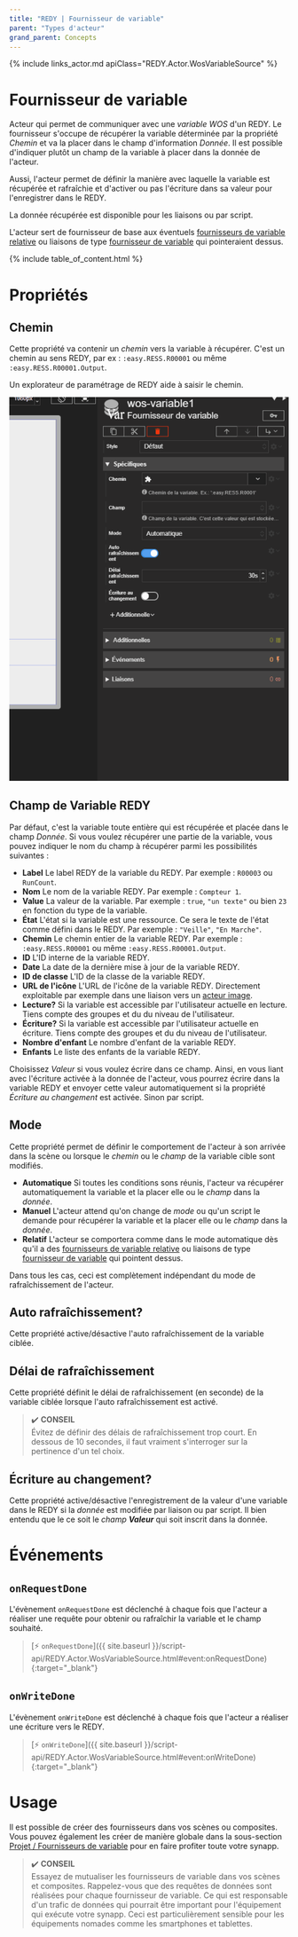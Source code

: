 ```yaml
---
title: "REDY | Fournisseur de variable"
parent: "Types d'acteur"
grand_parent: Concepts
---
```


{% include links_actor.md apiClass="REDY.Actor.WosVariableSource" %}

# Fournisseur de variable

Acteur qui permet de communiquer avec une *variable WOS* d'un REDY. Le fournisseur s'occupe de récupérer la variable déterminée par la propriété *Chemin* et va la placer dans le champ d'information *Donnée*. Il est possible d'indiquer plutôt un champ de la variable à placer dans la donnée de l'acteur.

Aussi, l'acteur permet de définir la manière avec laquelle la variable est récupérée et rafraîchie et d'activer ou pas l'écriture dans sa valeur pour l'enregistrer dans le REDY.

La donnée récupérée est disponible pour les liaisons ou par script.

L'acteur sert de fournisseur de base aux éventuels [fournisseurs de variable relative](./redy-wos-variable-relative-source.md) ou liaisons de type [fournisseur de variable](../binding.md#fournisseur-de-variable) qui pointeraient dessus.

{% include table_of_content.html %}

# Propriétés

## Chemin

Cette propriété va contenir un *chemin* vers la variable à récupérer. C'est un chemin au sens REDY, par ex : `:easy.RESS.R00001` ou même `:easy.RESS.R00001.Output`.

Un explorateur de paramétrage de REDY aide à saisir le chemin.

![SynApps](../../assets/concepts/actor/redy-variable-source/sample-01.gif)


## Champ de Variable REDY

Par défaut, c'est la variable toute entière qui est récupérée et placée dans le champ *Donnée*. Si vous voulez récupérer une partie de la variable, vous pouvez indiquer le nom du champ à récupérer parmi les possibilités suivantes :
- **Label** Le label REDY de la variable du REDY. Par exemple : `R00003` ou `RunCount`.
- **Nom** Le nom de la variable REDY. Par exemple : `Compteur 1`.
- **Value** La valeur de la variable. Par exemple : `true`, `"un texte"` ou bien `23` en fonction du type de la variable.
- **État** L'état si la variable est une ressource. Ce sera le texte de l'état comme défini dans le REDY. Par exemple : `"Veille"`, `"En Marche"`.
- **Chemin** Le chemin entier de la variable REDY. Par exemple : `:easy.RESS.R00001` ou même `:easy.RESS.R00001.Output`.
- **ID** L'ID interne de la variable REDY.
- **Date** La date de la dernière mise à jour de la variable REDY.
- **ID de classe** L'ID de la classe de la variable REDY.
- **URL de l'icône** L'URL de l'icône de la variable REDY. Directement exploitable par exemple dans une liaison vers un [acteur image](./display-image.md).
- **Lecture?** Si la variable est accessible par l'utilisateur actuelle en lecture. Tiens compte des groupes et du du niveau de l'utilisateur.
- **Écriture?** Si la variable est accessible par l'utilisateur actuelle en écriture. Tiens compte des groupes et du du niveau de l'utilisateur.
- **Nombre d'enfant** Le nombre d'enfant de la variable REDY.
- **Enfants** Le liste des enfants de la variable REDY.

Choisissez *Valeur* si vous voulez écrire dans ce champ. Ainsi, en vous liant avec l'écriture activée à la donnée de l'acteur, vous pourrez écrire dans la variable REDY et envoyer cette valeur automatiquement si la propriété *Écriture au changement* est activée. Sinon par script.

## Mode

Cette propriété permet de définir le comportement de l'acteur à son arrivée dans la scène ou lorsque le *chemin* ou le *champ* de la variable cible sont modifiés.

- **Automatique** Si toutes les conditions sons réunis, l'acteur va récupérer automatiquement la variable et la placer elle ou le *champ* dans la *donnée*.
- **Manuel** L'acteur attend qu'on change de *mode* ou qu'un script le demande pour récupérer la variable et la placer elle ou le *champ* dans la *donnée*.
- **Relatif** L'acteur se comportera comme dans le mode automatique dès qu'il a des [fournisseurs de variable relative](./redy-wos-variable-relative-source.md) ou liaisons de type [fournisseur de variable](../binding.md#fournisseur-de-variable) qui pointent dessus.

Dans tous les cas, ceci est complètement indépendant du mode de rafraîchissement de l'acteur.

## Auto rafraîchissement?

Cette propriété active/désactive l'auto rafraîchissement de la variable ciblée.

## Délai de rafraîchissement

Cette propriété définit le délai de rafraîchissement (en seconde) de la variable ciblée lorsque l'auto rafraîchissement est activé.


> ✔️ **CONSEIL**<br>
> Évitez de définir des délais de rafraîchissement trop court. En dessous de 10 secondes, il faut vraiment s'interroger sur la pertinence d'un tel choix.

## Écriture au changement?

Cette propriété active/désactive l'enregistrement de la valeur d'une variable dans le REDY si la *donnée* est modifiée par liaison ou par script. Il bien entendu que le ce soit le *champ* ***Valeur*** qui soit inscrit dans la donnée.

# Événements

## `onRequestDone`

L'évènement `onRequestDone` est déclenché à chaque fois que l'acteur a réaliser une requête pour obtenir ou rafraîchir la variable et le champ souhaité.

> [⚡ `onRequestDone`]({{ site.baseurl }}/script-api/REDY.Actor.WosVariableSource.html#event:onRequestDone){:target="_blank"}

## `onWriteDone`

L'évènement `onWriteDone` est déclenché à chaque fois que l'acteur a réaliser une écriture vers le REDY.

> [⚡ `onWriteDone`]({{ site.baseurl }}/script-api/REDY.Actor.WosVariableSource.html#event:onWriteDone){:target="_blank"}

# Usage

Il est possible de créer des fournisseurs dans vos scènes ou composites. Vous pouvez également les créer de manière globale dans la sous-section [Projet / Fournisseurs de variable](../project/variable-source.md) pour en faire profiter toute votre synapp.


> ✔️ **CONSEIL**<br>
> Essayez de mutualiser les fournisseurs de variable dans vos scènes et composites. Rappelez-vous que des requêtes de données sont réalisées pour chaque fournisseur de variable. Ce qui est responsable d'un trafic de données qui pourrait être important pour l'équipement qui exécute votre synapp. Ceci est particulièrement sensible pour les équipements nomades comme les smartphones et tablettes.
